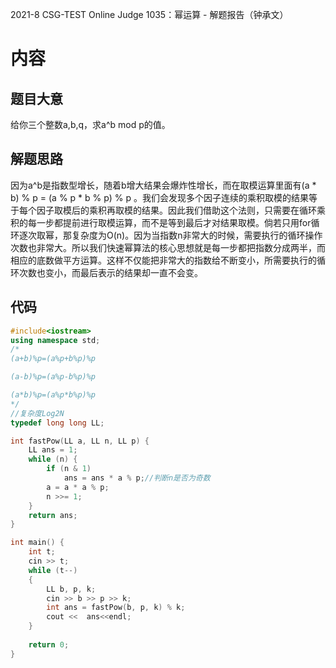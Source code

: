 2021-8 CSG-TEST Online Judge 1035：幂运算 - 解题报告（钟承文）
# 内容 #
## 题目大意 ##
给你三个整数a,b,q，求a^b mod p的值。
## 解题思路 ##
因为a^b是指数型增长，随着b增大结果会爆炸性增长，而在取模运算里面有(a * b) % p = (a % p * b % p) % p 。我们会发现多个因子连续的乘积取模的结果等于每个因子取模后的乘积再取模的结果。因此我们借助这个法则，只需要在循环乘积的每一步都提前进行取模运算，而不是等到最后才对结果取模。倘若只用for循环逐次取幂，那复杂度为O(n)。因为当指数n非常大的时候，需要执行的循环操作次数也非常大。所以我们快速幂算法的核心思想就是每一步都把指数分成两半，而相应的底数做平方运算。这样不仅能把非常大的指数给不断变小，所需要执行的循环次数也变小，而最后表示的结果却一直不会变。

## 代码 ##
```C++
#include<iostream>
using namespace std;
/*
(a+b)%p=(a%p+b%p)%p

(a-b)%p=(a%p-b%p)%p

(a*b)%p=(a%p*b%p)%p
*/
//复杂度Log2N
typedef long long LL;

int fastPow(LL a, LL n, LL p) {
	LL ans = 1;
	while (n) {
		if (n & 1) 
			ans = ans * a % p;//判断n是否为奇数
		a = a * a % p;
		n >>= 1;
	}
	return ans;
}

int main() {
	int t;
	cin >> t;
	while (t--)
	{
		LL b, p, k;
		cin >> b >> p >> k;
		int ans = fastPow(b, p, k) % k;
		cout <<  ans<<endl;
	}
	
	return 0;
}
```




